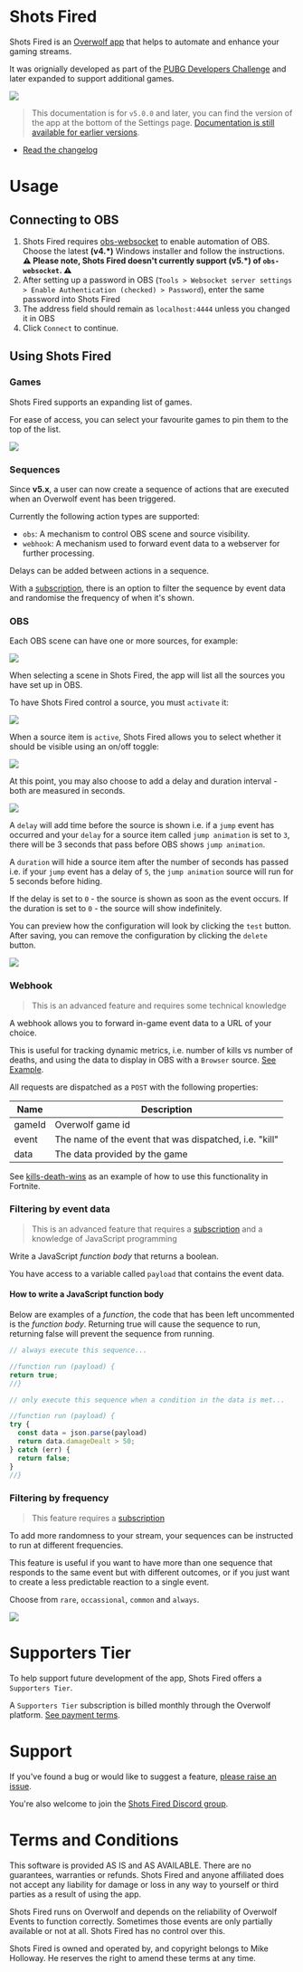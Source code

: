 # Shots Fired

Shots Fired is an [Overwolf app](https://www.overwolf.com/) that helps to automate and enhance your gaming streams.

It was orignially developed as part of the [PUBG Developers Challenge](https://medium.com/overwolf/introducing-the-pubg-dev-challenge-a7421f1d61a1) and later expanded to support additional games.

![](./assets/overview.png)

> This documentation is for `v5.0.0` and later, you can find the version of the
> app at the bottom of the Settings page. [Documentation is still available for
> earlier versions](https://github.com/artdevgame/shots-fired-support/tree/v4.2.1).

- [Read the changelog](./CHANGELOG.md)

# Usage

## Connecting to OBS

1. Shots Fired requires [obs-websocket](https://github.com/obsproject/obs-websocket/releases/tag/4.9.1) to enable automation of OBS. Choose the latest **(v4.*)** Windows installer and follow the instructions. **⚠️ Please note, Shots Fired doesn't currently support (v5.*) of `obs-websocket`. ⚠️**
2. After setting up a password in OBS (`Tools > Websocket server settings > Enable Authentication (checked) > Password`), enter the same password into Shots Fired
3. The address field should remain as `localhost:4444` unless you changed it in OBS
4. Click `Connect` to continue.

## Using Shots Fired

### Games

Shots Fired supports an expanding list of games.

For ease of access, you can select your favourite games to pin them to the top of the list.

![](./assets/favourite.png)

### Sequences

Since **v5.x**, a user can now create a sequence of actions that are executed when an Overwolf event has been triggered.

Currently the following action types are supported:

- `obs`: A mechanism to control OBS scene and source visibility.
- `webhook`: A mechanism used to forward event data to a webserver for further processing.

Delays can be added between actions in a sequence.

With a [subscription](#subscription), there is an option to filter the sequence by event data and randomise the frequency of when it's shown.

### OBS

Each OBS scene can have one or more sources, for example:

![](./assets/obs.png)

When selecting a scene in Shots Fired, the app will list all the sources you have set up in OBS.

To have Shots Fired control a source, you must `activate` it:

![](./assets/control.png)

When a source item is `active`, Shots Fired allows you to select whether it should be visible using an on/off toggle:

![](./assets/visibility.png)

At this point, you may also choose to add a delay and duration interval - both are measured in seconds.

![](./assets/delay-duration.png)

A `delay` will add time before the source is shown i.e. if a `jump` event has occurred and your `delay` for a source item called `jump animation` is set to `3`, there will be 3 seconds that pass before OBS shows `jump animation`.

A `duration` will hide a source item after the number of seconds has passed i.e. if your `jump` event has a delay of `5`, the `jump animation` source will run for 5 seconds before hiding.

If the delay is set to `0` - the source is shown as soon as the event occurs.
If the duration is set to `0` - the source will show indefinitely.

You can preview how the configuration will look by clicking the `test` button. After saving, you can remove the configuration by clicking the `delete` button.

![](./assets/preview-mapping.png)

### Webhook

> This is an advanced feature and requires some technical knowledge

A webhook allows you to forward in-game event data to a URL of your choice.

This is useful for tracking dynamic metrics, i.e. number of kills vs number of deaths, and using the data to display in OBS with a `Browser` source. [See Example](https://www.youtube.com/watch?v=IZN7lYXm5x4).

All requests are dispatched as a `POST` with the following properties:

| Name   | Description                                            |
| ------ | ------------------------------------------------------ |
| gameId | Overwolf game id                                       |
| event  | The name of the event that was dispatched, i.e. "kill" |
| data   | The data provided by the game                          |

See [kills-death-wins](https://github.com/artdevgame/kills-death-wins) as an example of how to use this functionality in Fortnite.

### Filtering by event data

> This is an advanced feature that requires a [subscription](#subscription) and a knowledge of JavaScript programming

Write a JavaScript _function body_ that returns a boolean.

You have access to a variable called `payload` that contains the event data.

#### How to write a JavaScript function body

Below are examples of a _function_, the code that has been left uncommented is the _function body_. Returning true will cause the sequence to run, returning false will prevent the sequence from running.

```js
// always execute this sequence...

//function run (payload) {
return true;
//}
```

```js
// only execute this sequence when a condition in the data is met...

//function run (payload) {
try {
  const data = json.parse(payload)
  return data.damageDealt > 50;
} catch (err) {
  return false;
}
//}
```

### Filtering by frequency

> This feature requires a [subscription](#subscription)

To add more randomness to your stream, your sequences can be instructed to run at different frequencies.

This feature is useful if you want to have more than one sequence that responds to the same event but with different outcomes, or if you just want to create a less predictable reaction to a single event.

Choose from `rare`, `occassional`, `common` and `always`.

![](./assets/frequency.png)

# <a name="subscription"></a> Supporters Tier

To help support future development of the app, Shots Fired offers a `Supporters Tier`.

A `Supporters Tier` subscription is billed monthly through the Overwolf platform. [See payment terms](https://www.overwolf.com/legal/terms).

# Support

If you've found a bug or would like to suggest a feature, [please raise an issue](https://github.com/artdevgame/shots-fired-support/issues).

You're also welcome to join the [Shots Fired Discord group](https://discord.gg/eBBnNfM).

# Terms and Conditions

This software is provided AS IS and AS AVAILABLE. There are no guarantees, warranties or refunds. Shots Fired and anyone affiliated does not accept any liability for damage or loss in any way to yourself or third parties as a result of using the app.

Shots Fired runs on Overwolf and depends on the reliability of Overwolf Events to function correctly. Sometimes those events are only partially available or not at all. Shots Fired has no control over this.

Shots Fired is owned and operated by, and copyright belongs to Mike Holloway. He reserves the right to amend these terms at any time.
